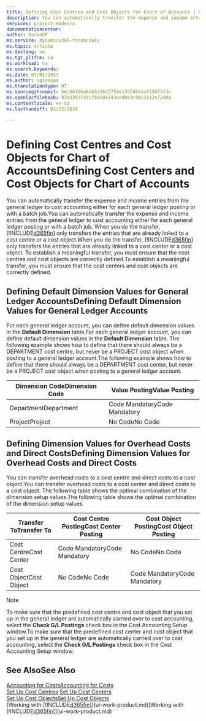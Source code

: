 ```yaml
---
title: Defining Cost Centres and Cost Objects for Chart of Accounts | Microsoft Docs
description: You can automatically transfer the expense and income entries from the general ledger to cost accounting either for each general ledger posting or with a batch job. When you do the transfer, the system only transfers the entries that are already linked to a cost centre or a cost object. To establish a meaningful transfer, you must ensure that the cost centres and cost objects are correctly defined.
services: project-madeira
documentationcenter: 
author: SorenGP
ms.service: dynamics365-financials
ms.topic: article
ms.devlang: na
ms.tgt_pltfrm: na
ms.workload: na
ms.search.keywords: 
ms.date: 07/01/2017
ms.author: sgroespe
ms.translationtype: HT
ms.sourcegitcommit: bec0619be0a65e3625759e13d2866ac615d7513c
ms.openlocfilehash: 92ad393733c758304743ec0b63c98c1612e7240b
ms.contentlocale: en-nz
ms.lasthandoff: 03/22/2018

---
```

# <a name="defining-cost-centers-and-cost-objects-for-chart-of-accounts"></a><span data-ttu-id="33e29-105">Defining Cost Centres and Cost Objects for Chart of Accounts</span><span class="sxs-lookup"><span data-stu-id="33e29-105">Defining Cost Centers and Cost Objects for Chart of Accounts</span></span>
<span data-ttu-id="33e29-106">You can automatically transfer the expense and income entries from the general ledger to cost accounting either for each general ledger posting or with a batch job.</span><span class="sxs-lookup"><span data-stu-id="33e29-106">You can automatically transfer the expense and income entries from the general ledger to cost accounting either for each general ledger posting or with a batch job.</span></span> <span data-ttu-id="33e29-107">When you do the transfer, [!INCLUDE[d365fin](includes/d365fin_md.md)] only transfers the entries that are already linked to a cost centre or a cost object.</span><span class="sxs-lookup"><span data-stu-id="33e29-107">When you do the transfer, [!INCLUDE[d365fin](includes/d365fin_md.md)] only transfers the entries that are already linked to a cost center or a cost object.</span></span> <span data-ttu-id="33e29-108">To establish a meaningful transfer, you must ensure that the cost centres and cost objects are correctly defined.</span><span class="sxs-lookup"><span data-stu-id="33e29-108">To establish a meaningful transfer, you must ensure that the cost centers and cost objects are correctly defined.</span></span>  

## <a name="defining-default-dimension-values-for-general-ledger-accounts"></a><span data-ttu-id="33e29-109">Defining Default Dimension Values for General Ledger Accounts</span><span class="sxs-lookup"><span data-stu-id="33e29-109">Defining Default Dimension Values for General Ledger Accounts</span></span>  
<span data-ttu-id="33e29-110">For each general ledger account, you can define default dimension values in the **Default Dimension** table.</span><span class="sxs-lookup"><span data-stu-id="33e29-110">For each general ledger account, you can define default dimension values in the **Default Dimension** table.</span></span> <span data-ttu-id="33e29-111">The following example shows how to define that there should always be a DEPARTMENT cost centre, but never be a PROJECT cost object when posting to a general ledger account.</span><span class="sxs-lookup"><span data-stu-id="33e29-111">The following example shows how to define that there should always be a DEPARTMENT cost center, but never be a PROJECT cost object when posting to a general ledger account.</span></span>  

|<span data-ttu-id="33e29-112">**Dimension Code**</span><span class="sxs-lookup"><span data-stu-id="33e29-112">**Dimension Code**</span></span>|<span data-ttu-id="33e29-113">**Value Posting**</span><span class="sxs-lookup"><span data-stu-id="33e29-113">**Value Posting**</span></span>|  
|------------------------------------------|-----------------------------------------|  
|<span data-ttu-id="33e29-114">Department</span><span class="sxs-lookup"><span data-stu-id="33e29-114">Department</span></span>|<span data-ttu-id="33e29-115">Code Mandatory</span><span class="sxs-lookup"><span data-stu-id="33e29-115">Code Mandatory</span></span>|  
|<span data-ttu-id="33e29-116">Project</span><span class="sxs-lookup"><span data-stu-id="33e29-116">Project</span></span>|<span data-ttu-id="33e29-117">No Code</span><span class="sxs-lookup"><span data-stu-id="33e29-117">No Code</span></span>|  

## <a name="defining-dimension-values-for-overhead-costs-and-direct-costs"></a><span data-ttu-id="33e29-118">Defining Dimension Values for Overhead Costs and Direct Costs</span><span class="sxs-lookup"><span data-stu-id="33e29-118">Defining Dimension Values for Overhead Costs and Direct Costs</span></span>  
 <span data-ttu-id="33e29-119">You can transfer overhead costs to a cost centre and direct costs to a cost object.</span><span class="sxs-lookup"><span data-stu-id="33e29-119">You can transfer overhead costs to a cost center and direct costs to a cost object.</span></span> <span data-ttu-id="33e29-120">The following table shows the optimal combination of the dimension setup values.</span><span class="sxs-lookup"><span data-stu-id="33e29-120">The following table shows the optimal combination of the dimension setup values.</span></span>  

|<span data-ttu-id="33e29-121">Transfer To</span><span class="sxs-lookup"><span data-stu-id="33e29-121">Transfer To</span></span>|<span data-ttu-id="33e29-122">Cost Centre Posting</span><span class="sxs-lookup"><span data-stu-id="33e29-122">Cost Center Posting</span></span>|<span data-ttu-id="33e29-123">Cost Object Posting</span><span class="sxs-lookup"><span data-stu-id="33e29-123">Cost Object Posting</span></span>|  
|-----------------|-------------------------|-------------------------|  
|<span data-ttu-id="33e29-124">Cost Centre</span><span class="sxs-lookup"><span data-stu-id="33e29-124">Cost Center</span></span>|<span data-ttu-id="33e29-125">Code Mandatory</span><span class="sxs-lookup"><span data-stu-id="33e29-125">Code Mandatory</span></span>|<span data-ttu-id="33e29-126">No Code</span><span class="sxs-lookup"><span data-stu-id="33e29-126">No Code</span></span>|  
|<span data-ttu-id="33e29-127">Cost Object</span><span class="sxs-lookup"><span data-stu-id="33e29-127">Cost Object</span></span>|<span data-ttu-id="33e29-128">No Code</span><span class="sxs-lookup"><span data-stu-id="33e29-128">No Code</span></span>|<span data-ttu-id="33e29-129">Code Mandatory</span><span class="sxs-lookup"><span data-stu-id="33e29-129">Code Mandatory</span></span>|  

> [!NOTE]  
>  <span data-ttu-id="33e29-130">To make sure that the predefined cost centre and cost object that you set up in the general ledger are automatically carried over to cost accounting, select the **Check G/L Postings** check box in the Cost Accounting Setup window.</span><span class="sxs-lookup"><span data-stu-id="33e29-130">To make sure that the predefined cost center and cost object that you set up in the general ledger are automatically carried over to cost accounting, select the **Check G/L Postings** check box in the Cost Accounting Setup window.</span></span>  

## <a name="see-also"></a><span data-ttu-id="33e29-131">See Also</span><span class="sxs-lookup"><span data-stu-id="33e29-131">See Also</span></span>  
[<span data-ttu-id="33e29-132">Accounting for Costs</span><span class="sxs-lookup"><span data-stu-id="33e29-132">Accounting for Costs</span></span>](finance-manage-cost-accounting.md)  
<span data-ttu-id="33e29-133">[Set Up Cost Centres](finance-how-to-set-up-cost-centers.md) </span><span class="sxs-lookup"><span data-stu-id="33e29-133">[Set Up Cost Centers](finance-how-to-set-up-cost-centers.md) </span></span>  
[<span data-ttu-id="33e29-134">Set Up Cost Objects</span><span class="sxs-lookup"><span data-stu-id="33e29-134">Set Up Cost Objects</span></span>](finance-how-to-set-up-cost-objects.md)  
<span data-ttu-id="33e29-135">[Working with [!INCLUDE[d365fin](includes/d365fin_md.md)]](ui-work-product.md)</span><span class="sxs-lookup"><span data-stu-id="33e29-135">[Working with [!INCLUDE[d365fin](includes/d365fin_md.md)]](ui-work-product.md)</span></span>

